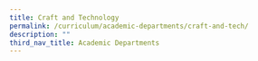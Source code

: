 ```yaml
---
title: Craft and Technology
permalink: /curriculum/academic-departments/craft-and-tech/
description: ""
third_nav_title: Academic Departments
---
```

